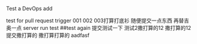 Test a DevOps add

test for pull request trigger
001
002
003打算打底衫
随便提交一点东西
再替吉奥一点
server run test
##test again
提交测试一下
测试2撒打算的12
撒打算的12
提交撒打算的
撒打算打算的
aadfasf
